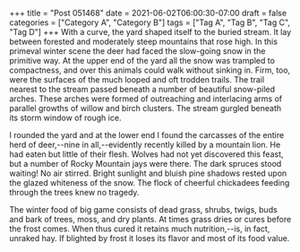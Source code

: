 +++
title = "Post 051468"
date = 2021-06-02T06:00:30-07:00
draft = false
categories = ["Category A", "Category B"]
tags = ["Tag A", "Tag B", "Tag C", "Tag D"]
+++
With a curve, the yard shaped itself to the buried stream. It lay between forested and moderately steep mountains that rose high. In this primeval winter scene the deer had faced the slow-going snow in the primitive way. At the upper end of the yard all the snow was trampled to compactness, and over this animals could walk without sinking in. Firm, too, were the surfaces of the much looped and oft trodden trails. The trail nearest to the stream passed beneath a number of beautiful snow-piled arches. These arches were formed of outreaching and interlacing arms of parallel growths of willow and birch clusters. The stream gurgled beneath its storm window of rough ice.

I rounded the yard and at the lower end I found the carcasses of the entire herd of deer,--nine in all,--evidently recently killed by a mountain lion. He had eaten but little of their flesh. Wolves had not yet discovered this feast, but a number of Rocky Mountain jays were there. The dark spruces stood waiting! No air stirred. Bright sunlight and bluish pine shadows rested upon the glazed whiteness of the snow. The flock of cheerful chickadees feeding through the trees knew no tragedy.

The winter food of big game consists of dead grass, shrubs, twigs, buds and bark of trees, moss, and dry plants. At times grass dries or cures before the frost comes. When thus cured it retains much nutrition,--is, in fact, unraked hay. If blighted by frost it loses its flavor and most of its food value.
